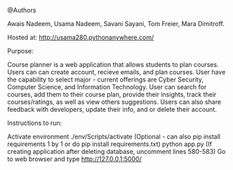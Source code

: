 @Authors

Awais Nadeem,
Usama Nadeem,
Savani Sayani,
Tom Freier,
Mara Dimitroff.

Hosted at: http://usama280.pythonanywhere.com/

Purpose:

Course planner is a web application that allows students to plan courses. Users can can create account, recieve emails, and plan courses. 
User have the capability to select major - current offerings are Cyber Security, Computer Science, and Information Technology.
User can search for courses, add them to their course plan, provide their insights, track their courses/ratings, as well as view others suggestions.
Users can also share feedback with developers, update their info, and or delete their account.

Instructions to run:

Activate environment ./env/Scripts/activate (Optional - can also pip install requirements 1 by 1 or do pip install requirements.txt)
python app.py (If creating application after deleting database, uncomment lines 580-583)
Go to web browser and type http://127.0.0.1:5000/
